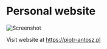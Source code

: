 
# Personal website
![Screenshot](http://i.imgur.com/jnRXG0B.png)

Visit website at <https://piotr-antosz.pl>
